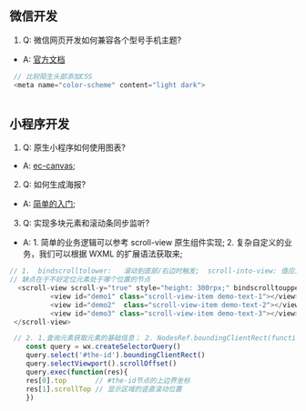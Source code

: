 ## 微信开发

1. Q: 微信网页开发如何兼容各个型号手机主题?
- A: [官方文档](https://developers.weixin.qq.com/doc/offiaccount/OA_Web_Apps/DarkMode.html)
```javascript
 // 比较陌生头部添加CSS
 <meta name="color-scheme" content="light dark">
 
```





## 小程序开发

1. Q: 原生小程序如何使用图表?
- A: [ec-canvas](https://github.com/ecomfe/echarts-for-weixin);

2. Q: 如何生成海报?
- A: [简单的入门](https://www.jianshu.com/p/fdfd8ca4bfec?utm_campaign=maleskine&utm_content=note&utm_medium=seo_notes&utm_source=recommendation);

3. Q: 实现多块元素和滚动条同步监听?
- A: 1. 简单的业务逻辑可以参考 scroll-view 原生组件实现; 2. 复杂自定义的业务，我们可以根据 WXML 的扩展语法获取来;
```javascript
// 1.  bindscrolltolower: 	滚动到底部/右边时触发;  scroll-into-view: 值应为某子元素id（id不能以数字开头）。设置哪个方向可滚动，则在哪个方向滚动到该元素
// 缺点在于不好定位元素处于哪个位置的节点
  <scroll-view scroll-y="true" style="height: 300rpx;" bindscrolltoupper="upper" bindscrolltolower="lower" bindscroll="scroll" scroll-into-view="{{toView}}" scroll-top="{{scrollTop}}">
          <view id="demo1" class="scroll-view-item demo-text-1"></view>
          <view id="demo2"  class="scroll-view-item demo-text-2"></view>
          <view id="demo3" class="scroll-view-item demo-text-3"></view>
 </scroll-view>

 // 2. 1.查询元素获取元素的基础信息； 2. NodesRef.boundingClientRect(function callback)可以返回上边距等
    const query = wx.createSelectorQuery()
    query.select('#the-id').boundingClientRect()
    query.selectViewport().scrollOffset()
    query.exec(function(res){
    res[0].top       // #the-id节点的上边界坐标
    res[1].scrollTop // 显示区域的竖直滚动位置
    })
```